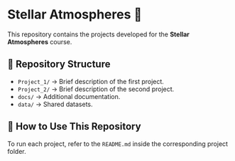 # Stellar Atmospheres 🌟

This repository contains the projects developed for the **Stellar Atmospheres** course.

## 📂 Repository Structure
- `Project_1/` → Brief description of the first project.
- `Project_2/` → Brief description of the second project.
- `docs/` → Additional documentation.
- `data/` → Shared datasets.

## 🚀 How to Use This Repository
To run each project, refer to the `README.md` inside the corresponding project folder.